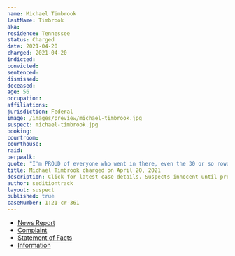 ```yaml
---
name: Michael Timbrook
lastName: Timbrook
aka:
residence: Tennessee
status: Charged
date: 2021-04-20
charged: 2021-04-20
indicted:
convicted: 
sentenced:
dismissed: 
deceased:
age: 56
occupation:
affiliations:
jurisdiction: Federal
image: /images/preview/michael-timbrook.jpg
suspect: michael-timbrook.jpg
booking:
courtroom:
courthouse:
raid:
perpwalk:
quote: "I'm PROUD of everyone who went in there, even the 30 or so rowdy ones."
title: Michael Timbrook charged on April 20, 2021
description: Click for latest case details. Suspects innocent until proven guilty.
author: seditiontrack
layout: suspect
published: true
caseNumber: 1:21-cr-361
---
```

- [News Report](https://www.tennessean.com/story/news/local/2021/04/20/michael-timbrook-cookeville-charged-u-s-capitol-riots/7303194002/)
- [Complaint](https://www.justice.gov/usao-dc/case-multi-defendant/file/1388351/download)
- [Statement of Facts](https://www.justice.gov/usao-dc/case-multi-defendant/file/1388356/download)
- [Information](https://www.justice.gov/usao-dc/case-multi-defendant/file/1415206/download)
